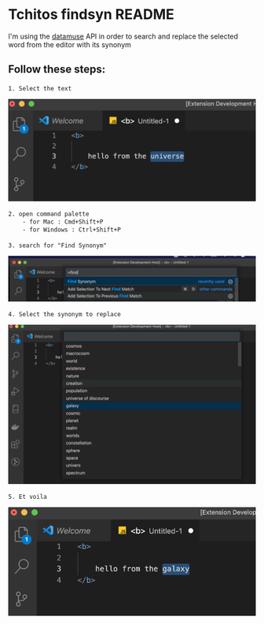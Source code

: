 # Tchitos findsyn README

I'm using the [datamuse](https://api.datamuse.com) API in order to search and replace the selected word from the editor with its synonym


## Follow these steps:

    1. Select the text 
![](images/select_text.png)
        
    2. open command palette 
        - for Mac : Cmd+Shift+P 
        - for Windows : Ctrl+Shift+P 
        
    3. search for "Find Synonym"
![](images/open.png)
        
    4. Select the synonym to replace 
![](images/replace.png)

    5. Et voila 
![](images/result.png)

